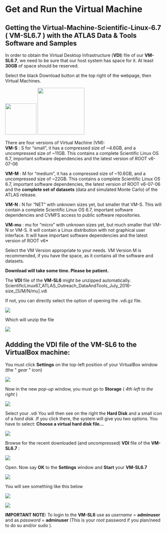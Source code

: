 # Get and Run the Virtual Machine


## Getting the Virtual-Machine-Scientific-Linux-6.7 ( **VM-SL6.7** ) with the **ATLAS Data & Tools Software and Samples**


In order to obtain the Virtual Desktop Infrastructure (**VDI**) file of our **VM-SL6.7**, we need to be sure that our host system has space for it.  At least **30GB** of space should be reserved.

Select the black Download button at the top right of the webpage, then Virtual Machines.  

<img src="./pictures/Download.jpg" width="100" />
<img src="./pictures/VMbutton.jpg" width="150" /> 



There are four versions of Virtual Machine (VM):  
**VM-S** 
: S for “small”, it has a compressed size of ~4.6GB, and a uncompressed size of ~11GB. This contains a complete Scientific Linux OS 6.7, important software dependencies and the latest version of ROOT v6-07-06

**VM-M** 
: M for “medium”, it has a compressed size of ~10.6GB, and a uncompressed size of ~22GB. This contains a complete Scientific Linux OS 6.7, important software dependencies, the latest version of ROOT v6-07-06 and the **complete set of datasets** (data and simulated Monte Carlo) of the ATLAS release.

**VM-N**
: N for “NET” with unknown sizes yet, but smaller that VM-S. This will contain a complete Scientific Linux OS 6.7, important software dependencies and CVMFS access to public software repositories.

**VM-mu**
: mu for “micro” with unknown sizes yet, but much smaller that VM-N or VM-S. It will contain a Linux distribution with not graphical user interface. It will have important software dependencies and the latest version of ROOT v6*

Select the VM Version appropriate to your needs.  VM Version M is recommended, if you have the space, as it contains all the software and datasets.

**Download will take some time.  Please be patient.**

The **VDI** file of the **VM-SL6**
might be unzipped automatically.
ScientificLinux67_ATLAS_Outreach_DataAndTools_July_2016-size_[S/M/N/mu].vdi 

If not, you can directly select the option of opening the .vdi.gz file.

![](NewPictures/DownloadVMS.jpg)


Which will unzip the file

![](NewPictures/orangeVDI.png)



## Addding the VDI file of the VM-SL6 to the VirtualBox machine: 

You must click **Settings** on the top-left position of your VirtualBox window (the " _gear_  " icon)


![](NewPictures/Settings.jpg)


Now in the new _pop-up_ window, you must go to **Storage** ( _4th left to the right_ ) 



![](NewPictures/Storage.jpg)

Select your .vdi
You will then see on the right the **Hard Disk** and a small icon of a _hard disk_ .If you click there, the system will give you two options. 
You have to select: **Choose a virtual hard disk file...**


![](NewPictures/VirtualHardDisk.jpg)

Browse for the recent downloaded (and uncompressed) **VDI** file of the **VM-SL6.7** :


![](NewPictures/Choosevdi.jpg)

Open.
Now say **OK** to the **Settings** window and **Start** your **VM-SL6.7**   

![](NewPictures/Start.jpg)

You will see something like this below

![](pictures/Screenshot_2015-02-03_15.33.12.png)




![](NewPictures/VM-SL6.jpg)

**IMPORTANT NOTE:** To login to the **VM-SL6** use as _username_ = **adminuser** and as _password_ = **adminuser**
(This is your *root* password if you plan/need to do su and/or sudo ).

